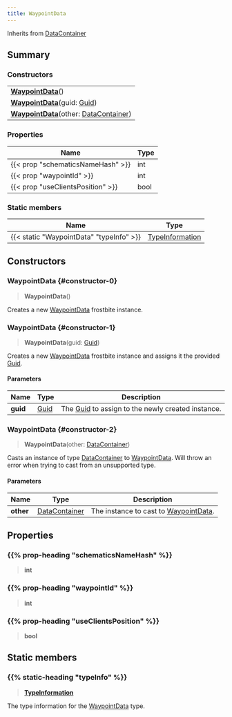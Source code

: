 ```yaml
---
title: WaypointData
---
```


Inherits from [DataContainer](/vext/ref/shared/type/datacontainer)

## Summary

### Constructors

|  |
| --- |
| **[WaypointData](#constructor-0)**() |
| **[WaypointData](#constructor-1)**(guid: [Guid](/vext/ref/shared/type/guid)) |
| **[WaypointData](#constructor-2)**(other: [DataContainer](/vext/ref/shared/type/datacontainer)) |

### Properties

| Name | Type |
| ---- | ---- |
| {{< prop "schematicsNameHash" >}} | int |
| {{< prop "waypointId" >}} | int |
| {{< prop "useClientsPosition" >}} | bool |

### Static members

| Name | Type |
| ---- | ---- |
| {{< static "WaypointData" "typeInfo" >}} | [TypeInformation](/vext/ref/shared/type/typeinformation) |

## Constructors

### WaypointData {#constructor-0}

> **WaypointData**()

Creates a new [WaypointData](/vext/ref/fb/waypointdata) frostbite instance.

### WaypointData {#constructor-1}

> **WaypointData**(guid: [Guid](/vext/ref/shared/type/guid))

Creates a new [WaypointData](/vext/ref/fb/waypointdata) frostbite instance and assigns it the provided [Guid](/vext/ref/shared/type/guid).

#### Parameters

| Name | Type | Description |
| ---- | ---- | ----------- |
| **guid** | [Guid](/vext/ref/shared/type/guid) | The [Guid](/vext/ref/shared/type/guid) to assign to the newly created instance. |

### WaypointData {#constructor-2}

> **WaypointData**(other: [DataContainer](/vext/ref/shared/type/datacontainer))

Casts an instance of type [DataContainer](/vext/ref/shared/type/datacontainer) to [WaypointData](/vext/ref/fb/waypointdata). Will throw an error when trying to cast from an unsupported type.

#### Parameters

| Name | Type | Description |
| ---- | ---- | ----------- |
| **other** | [DataContainer](/vext/ref/shared/type/datacontainer) | The instance to cast to [WaypointData](/vext/ref/fb/waypointdata). |

## Properties

### {{% prop-heading "schematicsNameHash" %}}

> **int**

### {{% prop-heading "waypointId" %}}

> **int**

### {{% prop-heading "useClientsPosition" %}}

> **bool**

## Static members

### {{% static-heading "typeInfo" %}}

> **[TypeInformation](/vext/ref/shared/type/typeinformation)**

The type information for the [WaypointData](/vext/ref/fb/waypointdata) type.

